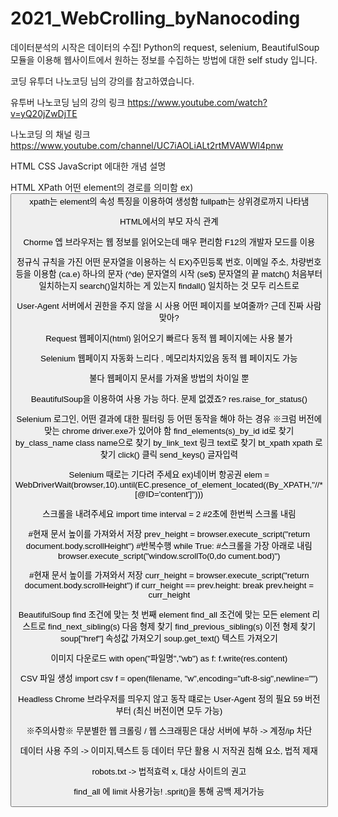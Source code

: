 # 2021_WebCrolling_byNanocoding
데이터분석의 시작은 데이터의 수집! Python의 request, selenium, BeautifulSoup 모듈을 이용해 웹사이트에서 원하는 정보를 수집하는 방법에 대한 self study 입니다.

코딩 유투더 나노코딩 님의 강의를 참고하였습니다.

유투버 나노코딩 님의 강의 링크
https://www.youtube.com/watch?v=yQ20jZwDjTE

나노코딩 의 채널 링크
https://www.youtube.com/channel/UC7iAOLiALt2rtMVAWWl4pnw



HTML CSS JavaScript 에대한 개념 설명

HTML XPath 어떤 element의 경로를 의미함
ex) <button id ="search_btn" type="submit"
title="검색" class="btn_submit">
xpath는 element의 속성 특징을 이용하여 생성함
fullpath는 상위경로까지 나타냄

HTML에서의 부모 자식 관계

Chorme 엡 브라우저는 웹 정보를 읽어오는데 매우 편리함 F12의 개발자 모드를 이용

정규식 규칙을 가진 어떤 문자열을 이용하는 식
EX)주민등록 번호, 이메일 주소, 차량번호
등을 이용함
(ca.e) 하나의 문자
(^de) 문자열의 시작
(se$) 문자열의 끝 
match() 처음부터 일치하는지
search()일치하는 게 있는지
findall() 일치하는 것 모두 리스트로

User-Agent 
서버에서 권한을 주지 않을 시 사용
어떤 페이지를 보여줄까?
근데 진짜 사람맞아?

Request
웹페이지(html) 읽어오기
빠르다
동적 웹 페이지에는 사용 불가

Selenium
웹페이지 자동화
느리다 , 메모리차지있음
동적 웹 페이지도 가능

불다 웹페이지 문서를 가져올 방법의 차이일 뿐

BeautifulSoup을 이용하여 사용 가능 하다.
문제 없겠죠?
res.raise_for_status()

Selenium
로그인, 어떤 결과에 대한 필터링 등 어떤 동작을 해야 하는 경유
※크럼 버전에 맞는 chrome driver.exe가 있어야 함
find_elements(s)_by_id         id로 찾기
by_class_name        class name으로 찾기
by_link_text        링크 text로 찾기
bt_xpath        xpath 로 찾기
click()        클릭
send_keys()        글자입력

Selenium
때로는 기다려 주세요 ex)네이버 항공권
elem = WebDriverWait(browser,10).until(EC.presence_of_element_located((By_XPATH,"//*[@ID='content']")))

스크롤을 내려주세요
import time
interval = 2 #2초에 한번씩 스크롤 내림

#현재 문서 높이를 가져와서 저장
prev_height = browser.execute_script("return document.body.scrollHeight")
#반복수행
while True:
        #스크롤을 가장 아래로 내림browser.execute_script("window.scrollTo(0,do
cument.bod)")

#현재 문서 높이를 가져와서 저장
curr_height = browser.execute_script("return document.body.scrollHeight")
if curr_height == prev.height:
        break
prev.height = curr_height

BeautifulSoup
find        조건에 맞는 첫 번째 element
find_all        조건에 맞는 모든 element  리스트로
find_next_sibling(s)        다음 형제 찾기
find_previous_sibling(s)        이전 형제 찾기
soup["href"]        속성값 가져오기
soup.get_text()        텍스트 가져오기

이미지 다운로드
with open("파일명","wb") as f:
        f.write(res.content)

CSV 파일 생성
import csv
f = open(filename, "w",encoding="uft-8-sig",newline="")

Headless Chrome
브라우저를 띄우지 않고 동작
떄로는 User-Agent 정의 필요
59 버전부터 (최신 버전이면 모두 가능)

※주의사항※
무분별한 웹 크롤링 / 웹 스크래핑은 대상 서버에 부하
-> 계정/ip 차단

데이터 사용 주의 
-> 이미지,텍스트 등 데이터 무단 활용 시 저작권 침해 요소, 법적 제재

robots.txt
-> 법적효력 x, 대상 사이트의 권고

find_all 에 limit 사용가능!
.sprit()을 통해 공백 제거가능
  
